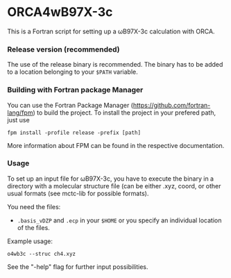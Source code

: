# ORCA4wB97X-3c
This is a Fortran script for setting up a ωB97X-3c calculation with ORCA.

### Release version (recommended)
The use of the release binary is recommended. The binary has to be added to a location belonging to your `$PATH` variable.

### Building with Fortran package Manager
You can use the Fortran Package Manager (https://github.com/fortran-lang/fpm) to build the project.
To install the project in your prefered path, just use 
```
fpm install -profile release -prefix [path]
```
More information about FPM can be found in the respective documentation.

### Usage
To set up an input file for ωB97X-3c, you have to execute the binary in a directory with a molecular structure file (can be either .xyz, coord, or other usual formats (see mctc-lib for possible formats).

You need the files:
- `.basis_vDZP` and `.ecp` in your `$HOME` or you specify an individual location of the files.

Example usage:

```
o4wb3c --struc ch4.xyz
```

See the "-help" flag for further input possibilities.
